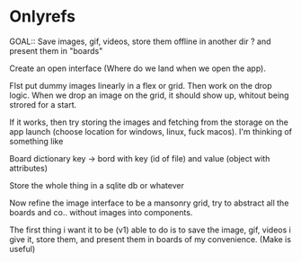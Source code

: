 # Onlyrefs

GOAL:: Save images, gif, videos, store them offline in another dir ? and present them in "boards"

Create an open interface (Where do we land when we open the app).

FIst put dummy images linearly in a flex or grid. Then work on the drop logic. When we drop an image on the grid, it should show up, whitout being strored for a start.

If it works, then try storing the images and fetching from the storage on the app launch (choose location for windows, linux, fuck macos). I'm thinking of something like

Board dictionary key -> bord with key (id of file) and value (object with attributes)

Store the whole thing in a sqlite db or whatever

Now refine the image interface to be a mansonry grid, try to abstract all the boards and co.. without images into components.

The first thing i want it to be (v1) able to do is to save the image, gif, videos i give it, store them, and present them in boards of my convenience. (Make is useful)
